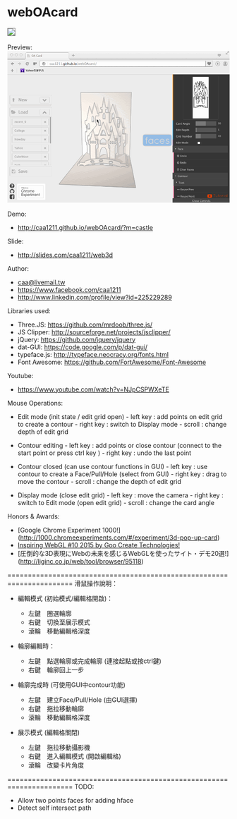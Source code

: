 webOAcard   
=========

<img src="http://caa1211.github.io/webOAcard/preview.png?1" style="border: solid 1px gray;">

Preview:
![Preview](preview.gif)

Demo:
- http://caa1211.github.io/webOAcard/?m=castle

Slide: 
- http://slides.com/caa1211/web3d

Author:
- caa@livemail.tw   
- https://www.facebook.com/caa1211
- http://www.linkedin.com/profile/view?id=225229289
  

Libraries used: 
  - Three.JS: https://github.com/mrdoob/three.js/
  - JS Clipper: http://sourceforge.net/projects/jsclipper/
  - jQuery: https://github.com/jquery/jquery
  - dat-GUI: https://code.google.com/p/dat-gui/
  - typeface.js: http://typeface.neocracy.org/fonts.html
  - Font Awesome: https://github.com/FortAwesome/Font-Awesome

Youtube:
  - https://www.youtube.com/watch?v=NJpCSPWXeTE
      
Mouse Operations:

- Edit mode (init state / edit grid open)
      - left key : add points on edit grid to create a contour
      - right key : switch to Display mode
      - scroll : change depth of edit grid
      
- Contour editing
      - left key : add points or close contour (connect to the start point or press ctrl key )
      - right key : undo the last point
      
- Contour closed (can use contour functions in GUI)
      - left key : use contour to create a Face/Pull/Hole (select from GUI)
      - right key : drag to move the contour
      - scroll : change the depth of edit grid
      
- Display mode (close edit grid)
      - left key : move the camera
      - right key : switch to Edit mode (open edit grid)
      - scroll : change the card angle

Honors & Awards:

- [Google Chrome Experiment 1000!] (http://1000.chromeexperiments.com/#/experiment/3d-pop-up-card)
- [Inspiring WebGL #10 2015 by Goo Create Technologies!](http://goocreate.com/blog/1007/inspiring-webgl-10-pop-up-card-builder)
- [圧倒的な3D表現にWebの未来を感じるWebGLを使ったサイト・デモ20選!] (http://liginc.co.jp/web/tool/browser/95118)

======================================================================
滑鼠操作說明：

- 編輯模式 (初始模式/編輯格開啟)：
  - 左鍵　圈選輪廓
  - 右鍵　切換至展示模式
  - 滾輪　移動編輯格深度

- 輪廓編輯時：
  - 左鍵　點選輪廓或完成輪廓 (連接起點或按ctrl鍵)
  - 右鍵　輪廓回上一步

- 輪廓完成時 (可使用GUI中contour功能)
  - 左鍵　建立Face/Pull/Hole (由GUI選擇)
  - 右鍵　拖拉移動輪廓
  - 滾輪　移動編輯格深度

- 展示模式 (編輯格關閉)
  - 左鍵　拖拉移動攝影機
  - 右鍵　進入編輯模式 (開啟編輯格)
  - 滾輪　改變卡片角度

======================================================================
TODO:
  - Allow two points faces for adding hface
  - Detect self intersect path
